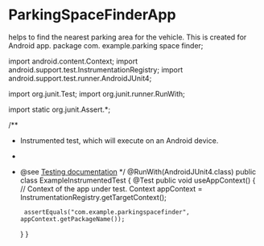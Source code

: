 # ParkingSpaceFinderApp
helps to find the nearest parking area for the vehicle. This is created for Android app.
package com. example.parking space finder;

import android.content.Context;
import android.support.test.InstrumentationRegistry;
import android.support.test.runner.AndroidJUnit4;

import org.junit.Test;
import org.junit.runner.RunWith;

import static org.junit.Assert.*;

/**
 * Instrumented test, which will execute on an Android device.
 *
 * @see <a href="http://d.android.com/tools/testing">Testing documentation</a>
 */
@RunWith(AndroidJUnit4.class)
public class ExampleInstrumentedTest {
    @Test
    public void useAppContext() {
        // Context of the app under test.
        Context appContext = InstrumentationRegistry.getTargetContext();

        assertEquals("com.example.parkingspacefinder", appContext.getPackageName());
    }
}
